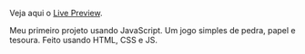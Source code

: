 Veja aqui o [Live Preview](https://rangelr2.github.io/RPS/).

Meu primeiro projeto usando JavaScript.
Um jogo simples de pedra, papel e tesoura. Feito usando HTML, CSS e JS.
